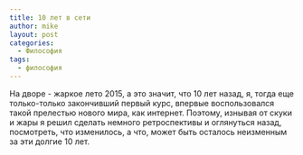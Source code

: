 ```yaml
---
title: 10 лет в сети
author: mike
layout: post
categories:
  - Философия
tags:
  - философия
---
```

На дворе - жаркое лето 2015, а это значит, что 10 лет назад, я, тогда еще только-только закончивший первый курс, впервые воспользовался такой прелестью 
нового мира, как интернет. Поэтому, изнывая от скуки и жары я решил сделать немного ретроспективы и оглянуться назад, посмотреть, что изменилось, а что,
может быть осталось неизменным за эти долгие 10 лет.
